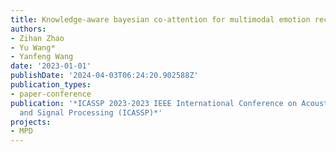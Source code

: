 ```yaml
---
title: Knowledge-aware bayesian co-attention for multimodal emotion recognition
authors:
- Zihan Zhao
- Yu Wang*
- Yanfeng Wang
date: '2023-01-01'
publishDate: '2024-04-03T06:24:20.902588Z'
publication_types:
- paper-conference
publication: '*ICASSP 2023-2023 IEEE International Conference on Acoustics, Speech
  and Signal Processing (ICASSP)*'
projects:
- MPD
---
```

